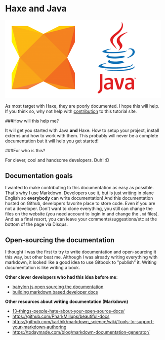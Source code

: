# Haxe and Java

![Haxe logo](img/haxe_java_logos.png)

As most target with Haxe, they are poorly documented.
I hope this will help. If you think so, why not help with [contribution](contribute.md) to this tutorial site.

###How will this help me?

It will get you started with Java **and** Haxe.
How to setup your project, install externs and how to work with them. This probably will never be a complete documentation but it will help you get started!

###For who is this?

For clever, cool and handsome developers. Duh! :D

## Documentation goals

I wanted to make contributing to this documentation as easy as possible.
That's why I use Markdown. Developers use it, but is just writing in plane English so **everybody** can write documentation!
And this documentation hosted on Github, developers favorite place to store code.
Even if you are not a developer. Don't want to clone everything, you still can change the files on the website (you need account to login in and change the `.md` files).
And as a final resort, you can leave your comments/suggestions/etc at the bottom of the page via Disqus.


## Open-sourcing the documentation

I thought I was the first to try to write documentation and open-sourcing it this way, but other beat me.
Although I was already writing everything with markdown, it looked like a good idea to use Gitbook to "publish" it. Writing documentation is like writing a book.

**Other clever developers who had this idea before me:**

* [babylon js open sourcing the documentation](http://blogs.msdn.com/b/eternalcoding/archive/2015/08/11/babylon-js-open-sourcing-the-documentation.aspx)
* [building markdown based developer docs](https://medium.com/code-stories/building-markdown-based-developer-docs-87c0317c56f7)


**Other resources about writing documentation (Markdown)**

* [13-things-people-hate-about-your-open-source-docs/](http://blog.smartbear.com/careers/13-things-people-hate-about-your-open-source-docs/)
* <https://github.com/PharkMillups/beautiful-docs>
* <https://github.com/karthik/markdown_science/wiki/Tools-to-support-your-markdown-authoring>
* <https://todaymade.com/blog/markdown-documentation-generator/>
